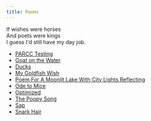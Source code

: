 ```yaml
---
title: Poems
---
```


If wishes were horses  
And poets were kings  
I guess I'd still have my day job.

* [PARCC Testing](parcc.html)
* [Goat on the Water](goat.html)
* [Ducks](ducks.html)
* [My Goldfish Wish](goldfish.html)
* [Poem For A Moonlit Lake With City Lights Reflecting](lake.html)
* [Ode to Mice](mice.html)
* [Optimized](optimized.html)
* [The Poopy Song](poopy.html)
* [Sap](sap.html)
* [Snark Hair](snark.html)
